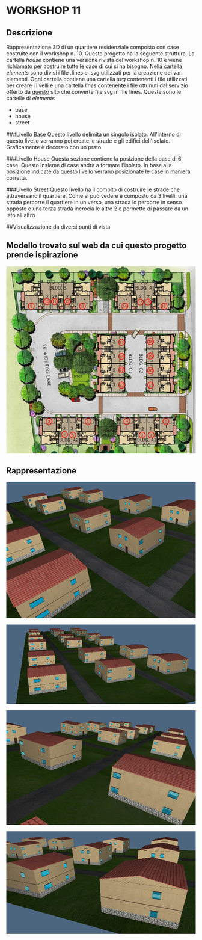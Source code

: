 # WORKSHOP 11

## Descrizione
Rappresentazione 3D di un quartiere residenziale composto con case costruite con il workshop n. 10.
Questo progetto ha la seguente struttura.
La cartella *house* contiene una versione rivista del workshop n. 10 e viene richiamato per costruire tutte le case di cui si ha bisogno.
Nella cartella *elements* sono divisi i file .lines e .svg utilizzati per la creazione dei vari elementi.
Ogni cartella contiene una cartella *svg* contenenti i file utilizzati per creare i livelli e una cartella *lines* contenente i file ottunuti dal servizio offerto da [questo](http://cvdlab.github.io/svg2lines/) sito che converte file svg in file lines.
Queste sono le cartelle di *elements*

* base
* house
* street

###Livello Base
Questo livello delimita un singolo isolato. All'interno di questo livello verranno poi create le strade e gli edifici dell'isolato. Graficamente è decorato con un prato.

###Livello House
Questa sezione contiene la posizione della base di 6 case. Questo insieme di case andrà a formare l'isolato. In base alla posizione indicate da questo livello verrano posizionate le case in maniera corretta.

###Livello Street
Questo livello ha il compito di costruire le strade che attraversano il quartiere. Come si può vedere è composto da 3 livelli: una strada percorre il quartiere in un verso, una strada lo percorre in senso opposto e una terza strada incrocia le altre 2 e permette di passare da un lato all'altro

##Visualizzazione da diversi punti di vista

## Modello trovato sul web da cui questo progetto prende ispirazione
![alt text](https://github.com/manusgnao/ggpl/blob/master/2017-01-27/images/model.png "Modello")

## Rappresentazione

![alt text](https://github.com/manusgnao/ggpl/blob/master/2017-01-27/images/isolato.PNG "Isolato")

![alt text](https://github.com/manusgnao/ggpl/blob/master/2017-01-27/images/viale.PNG "Viale")

![alt text](https://github.com/manusgnao/ggpl/blob/master/2017-01-27/images/dettaglio.PNG "Dettaglio")

![alt text](https://github.com/manusgnao/ggpl/blob/master/2017-01-27/images/posteriore.PNG "Vista Posteriore")


